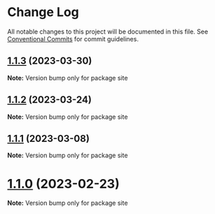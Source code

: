 # Change Log

All notable changes to this project will be documented in this file.
See [Conventional Commits](https://conventionalcommits.org) for commit guidelines.

## [1.1.3](https://github.com/imguolao/monaco-vue/compare/v1.1.2...v1.1.3) (2023-03-30)

**Note:** Version bump only for package site

## [1.1.2](https://github.com/imguolao/monaco-vue/compare/v1.1.1...v1.1.2) (2023-03-24)

**Note:** Version bump only for package site

## [1.1.1](https://github.com/imguolao/monaco-vue/compare/v1.1.0...v1.1.1) (2023-03-08)

**Note:** Version bump only for package site

# [1.1.0](https://github.com/imguolao/monaco-vue/compare/v0.0.5...v1.1.0) (2023-02-23)

**Note:** Version bump only for package site
